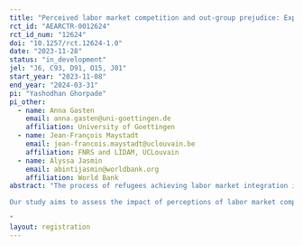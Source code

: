 ```yaml
---
title: "Perceived labor market competition and out-group prejudice: Experimental evidence from refugee and host populations in Malaysia"
rct_id: "AEARCTR-0012624"
rct_id_num: "12624"
doi: "10.1257/rct.12624-1.0"
date: "2023-11-28"
status: "in_development"
jel: "J6, C93, D91, O15, J01"
start_year: "2023-11-08"
end_year: "2024-03-31"
pi: "Yashodhan Ghorpade"
pi_other:
  - name: Anna Gasten
    email: anna.gasten@uni-goettingen.de
    affiliation: University of Goettingen
  - name: Jean-François Maystadt
    email: jean-francois.maystadt@uclouvain.be
    affiliation: FNRS and LIDAM, UCLouvain
  - name: Alyssa Jasmin
    email: abintijasmin@worldbank.org
    affiliation: World Bank
abstract: "The process of refugees achieving labor market integration is a crucial step in their path towards self-sufficiency and assimilation within the local community. Nonetheless, this integration can encounter significant challenges, particularly in countries such as Malaysia, which have not ratified the 1951 Refugee Convention. In Malaysia, refugees and asylum seekers lack legal rights to formal employment. The official stance of the Malaysian Government categorizes UNHCR registered refugees and asylum seekers as 'illegal' or 'undocumented migrants'. Such an environment can fuel resentment, mistrust, and discrimination between refugees and the host population, especially when it may incorrectly portray refugees as competitors for employment and economic resources. This context may also lead refugees to compete with each other and hold differentiated attitudes even among refugee groups.
Our study aims to assess the impact of perceptions of labor market competition on out-group attitudes. To do this, we employ a randomized questionnaire module, which presents survey respondents with narratives about a fictitious individual. This individual can either belong to the in-group or different out-groups, and we randomly highlight differences or commonalities in labor market characteristics between the respondent and the fictitious individual. 
"
layout: registration
---
```


